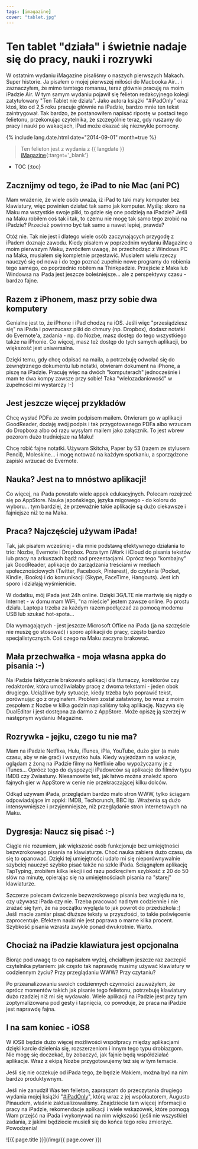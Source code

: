 ```yaml
---
tags: [imagazine]
cover: "tablet.jpg"
---
```


# Ten tablet "działa" i świetnie nadaje się do pracy, nauki i rozrywki

W ostatnim wydaniu iMagazine pisaliśmy o naszych pierwszych Makach. Super historie. Ja pisałem o mojej pierwszej miłości do Macbooka Air... i zaznaczyłem, że mimo tamtego romansu, teraz głównie pracuję na moim iPadzie Air. W tym samym wydaniu pojawił się felieton redakcyjnego kolegi zatytułowany "Ten Tablet nie działa". Jako autora książki "#iPadOnly" oraz ktoś, kto od 2,5 roku pracuje głównie na iPadzie, bardzo mnie ten tekst zaintrygował. Tak bardzo, że postanowiłem napisać ripostę w postaci tego felietonu, przekonując czytelnika, że szczególnie teraz, gdy ruszamy do pracy i nauki po wakacjach, iPad może okazać się niezwykle pomocny.

<!--More-->

{% include lang.date.html date="2014-09-01" month=true %}

> Ten felieton jest z wydania z {{ langdate }} [iMagazine](https://imagazine.pl){:target='_blank'}

* TOC
{:toc}

## Zacznijmy od tego, że iPad to nie Mac (ani PC)

Mam wrażenie, że wiele osób uważa, iż iPad to taki mały komputer bez klawiatury, więc powinien działać tak samo jak komputer. Myślą: skoro na Maku ma wszystkie swoje pliki, to gdzie się one podzieją na iPadzie? Jeśli na Maku robiłem coś tak i tak, to czemu nie mogę tak samo tego zrobić na iPadzie? Przecież powinno być tak samo a nawet lepiej, prawda?

Otóż nie. Tak nie jest i dlatego wiele osób zaczynających przygodę z iPadem doznaje zawodu. Kiedy pisałem w poprzednim wydaniu iMagazine o moim pierwszym Maku, zwróciłem uwagę, że przechodząc z Windows PC na Maka, musiałem się kompletnie przestawić. Musiałem wielu rzeczy nauczyć się od nowa i do tego poznać zupełnie nowe programy do robienia tego samego, co poprzednio robiłem na Thinkpadzie. Przejście z Maka lub Windowsa na iPada jest jeszcze boleśniejsze... ale z perspektywy czasu - bardzo fajne.

## Razem z iPhonem, masz przy sobie dwa komputery

Genialne jest to, że iPhone i iPad chodzą na iOS. Jeśli więc "przesiądziesz się" na iPada i powrzucasz pliki do chmury (np. Dropbox), dodasz notatki do Evernote'a, zadania - np. do Nozbe, masz dostęp do tego wszystkiego także na iPhonie. Co więcej, masz też dostęp do tych samych aplikacji, bo większość jest uniwersalna.

Dzięki temu, gdy chcę odpisać na maila, a potrzebuję odwołać się do zewnętrznego dokumentu lub notatki, otwieram dokument na iPhone, a piszę na iPadzie. Pracuję więc na dwóch "komputerach" jednocześnie i mam te dwa kompy zawsze przy sobie! Taka "wielozadaniowość" w zupełności mi wystarczy :-)

## Jest jeszcze więcej przykładów

Chcę wysłać PDFa ze swoim podpisem mailem. Otwieram go w aplikacji GoodReader, dodaję swój podpis i tak przygotowanego PDFa albo wrzucam do Dropboxa albo od razu wysyłam mailem jako załącznik. To jest wbrew pozorom dużo trudniejsze na Maku!

Chcę robić fajne notatki. Używam Skitcha, Paper by 53 (razem ze stylusem Pencil), Moleskine... i mogę notować na każdym spotkaniu, a sporządzone zapiski wrzucać do Evernote.

## Nauka? Jest na to mnóstwo aplikacji!

Co więcej, na iPada powstało wiele appek edukacyjnych. Polecam rozejrzeć się po AppStore. Nauka japońskiego, języka migowego - do koloru do wyboru... tym bardziej, że przeważnie takie aplikacje są dużo ciekawsze i fajniejsze niż te na Maka.

## Praca? Najczęściej używam iPada!

Tak, jak pisałem wcześniej - dla mnie podstawą efektywnego działania to trio: Nozbe, Evernote i Dropbox. Poza tym iWork i iCloud do pisania tekstów lub pracy na arkuszach bądź nad prezentacjami. Oprócz tego "kombajny" jak GoodReader, aplikacje do zarządzania treściami w mediach społecznościowych (Twitter, Facebook, Pinterest), do czytania (Pocket, Kindle, iBooks) i do komunikacji (Skype, FaceTime, Hangouts). Jest ich sporo i działają wyśmienicie.

W dodatku, mój iPada jest 24h online. Dzięki 3G/LTE nie martwię się nigdy o Internet - w domu mam WiFi, "na mieście" jestem zawsze online. Po prostu działa. Laptopa trzeba za każdym razem podłączać za pomocą modemu USB lub szukać hot-spota...

Dla wymagających - jest jeszcze Microsoft Office na iPada (ja na szczęście nie muszę go stosować) i sporo aplikacji do pracy, często bardzo specjalistycznych. Coś czego na Maku zaczyna brakować.

## Mała przechwałka - moja własna appka do pisania :-)

Na iPadzie faktycznie brakowało aplikacji dla tłumaczy, korektorów czy redaktorów, która umożliwiałaby pracę z dwoma tekstami - jeden obok drugiego. Uciążliwe były sytuacje, kiedy trzeba było poprawić tekst, porównując go z oryginałem. Problem został załatwiony, bo wraz z moim zespołem z Nozbe w kilka godzin napisaliśmy taką aplikację. Nazywa się DualEditor i jest dostępna za darmo z AppStore. Może opiszę ją szerzej w następnym wydaniu iMagazine.

## Rozrywka - jejku, czego tu nie ma?

Mam na iPadzie Netflixa, Hulu, iTunes, iPla, YouTube, dużo gier (a mało czasu, aby w nie grać) i wszystko hula. Kiedy wyjeżdżam na wakacje, oglądam z żoną na iPadzie filmy na Netflixie albo wypożyczamy je z iTunes... Oprócz tego do dyspozycji iPadowców są aplikacje do filmów typu IMDB czy Zwiastuny. Niesamowite też, jak łatwo można znaleźć sporo fajnych gier w AppStore w cenie nie przekraczającej kilku dolców.

Odkąd używam iPada, przeglądam bardzo mało stron WWW, tylko ściągam odpowiadające im appki: IMDB, Techcrunch, BBC itp. Wrażenia są dużo intensywniejsze i przyjemniejsze, niż przeglądanie stron internetowych na Maku.

## Dygresja: Naucz się pisać :-)

Ciągle nie rozumiem, jak większość osób funkcjonuje bez umiejętności bezwzrokowego pisania na klawiaturze. Choć nauka zabiera dużo czasu, da się to opanować. Dzięki tej umiejętności udało mi się nieporównywalnie szybciej nauczyć szybko pisać także na szkle iPada. Ściągnąłem aplikację TapTyping, zrobiłem kilka lekcji i od razu podkręciłem szybkość z 20 do 50 słów na minutę, opierając się na umiejętnościach pisania na "starej" klawiaturze.

Szczerze polecam ćwiczenie bezwzrokowego pisania bez względu na to, czy używasz iPada czy nie. Trzeba pracować nad tym codziennie i nie zrażać się tym, że na początku wygląda to jak powrót do przedszkola :) Jeśli macie zamiar pisać dłuższe teksty w przyszłości, to takie poświęcenie zaprocentuje. Efektem nauki nie jest poprawa o marne kilka procent. Szybkość pisania wzrasta zwykle ponad dwukrotnie. Warto.

## Chociaż na iPadzie klawiatura jest opcjonalna

Biorąc pod uwagę to co napisałem wyżej, chciałbym jeszcze raz zaczepić czytelnika pytaniem: jak często tak naprawdę musimy używać klawiatury w codziennym życiu? Przy przeglądaniu WWW? Przy czytaniu? 

Po przeanalizowaniu swoich codziennych czynności zauważyłem, że oprócz momentów takich jak pisanie tego felietonu, potrzebuję klawiatury dużo rzadziej niż mi się wydawało. Wiele aplikacji na iPadzie jest przy tym zoptymalizowana pod gesty i tapnięcia, co powoduje, że praca na iPadzie jest naprawdę fajna.

## I na sam koniec - iOS8

W iOS8 będzie dużo więcej możliwości współpracy między aplikacjami dzięki karcie dzielenia się, rozszerzeniom i innym tego typu drobiazgom. Nie mogę się doczekać, by zobaczyć, jak fajnie będą współdziałać aplikacje. Wraz z ekipą Nozbe przygotowujemy też się w tym temacie.

Jeśli się nie oczekuje od iPada tego, że będzie Makiem, można być na nim bardzo produktywnym.

Jeśli nie zanudził Was ten felieton, zapraszam do przeczytania drugiego wydania mojej książki "[#iPadOnly](https://iPadOnly.com)", którą wraz z jej współautorem, Augusto Pinaudem, właśnie zaktualizowaliśmy. Znajdziecie tam więcej informacji o pracy na iPadzie, rekomendacje aplikacji i wiele wskazówek, które pomogą Wam przejść na iPada i wykonywać na nim większość (jeśli nie wszystkie) zadania, z jakimi będziecie musieli się do końca tego roku zmierzyć. Powodzenia!



![{{ page.title }}](/img/{{ page.cover }})

[n]: https://nozbe.com/pl/?a=mike
[np]: https://nozbe.com/pl/personal/?a=mike
